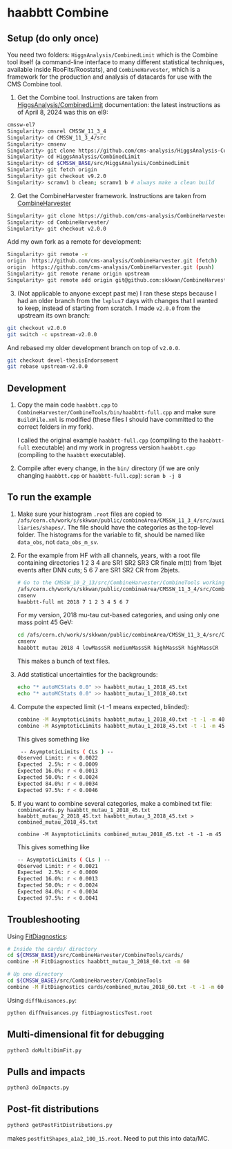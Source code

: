 # haabbtt Combine

## Setup (do only once)

You need two folders: `HiggsAnalysis/CombinedLimit` which is the Combine tool itself (a command-line interface to many different statistical techniques, available inside RooFits/Roostats), and `CombineHarvester`, which is a framework for the production and analysis of datacards for use with the CMS Combine tool.

1. Get the Combine tool. Instructions are taken from [HiggsAnalysis/CombinedLimit](http://cms-analysis.github.io/HiggsAnalysis-CombinedLimit/latest/#installation-instructions) documentation: the latest instructions as of April 8, 2024 was this on el9:

```bash
cmssw-el7
Singularity> cmsrel CMSSW_11_3_4
Singularity> cd CMSSW_11_3_4/src
Singularity> cmsenv
Singularity> git clone https://github.com/cms-analysis/HiggsAnalysis-CombinedLimit.git HiggsAnalysis/CombinedLimit
Singularity> cd HiggsAnalysis/CombinedLimit
Singularity> cd $CMSSW_BASE/src/HiggsAnalysis/CombinedLimit
Singularity> git fetch origin
Singularity> git checkout v9.2.0
Singularity> scramv1 b clean; scramv1 b # always make a clean build
```

2. Get the CombineHarvester framework. Instructions are taken from [CombineHarvester](http://cms-analysis.github.io/CombineHarvester/)

```bash
Singularity> git clone https://github.com/cms-analysis/CombineHarvester.git CombineHarvester
Singularity> cd CombineHarvester/
Singularity> git checkout v2.0.0
```

Add my own fork as a remote for development:
```bash
Singularity> git remote -v
origin  https://github.com/cms-analysis/CombineHarvester.git (fetch)
origin  https://github.com/cms-analysis/CombineHarvester.git (push)
Singularity> git remote rename origin upstream
Singularity> git remote add origin git@github.com:skkwan/CombineHarvester-haabbtt.git
```

3. (Not applicable to anyone except past me) I ran these steps because I had an older branch from the `lxplus7` days with changes that I wanted to keep, instead of starting from scratch.
I made `v2.0.0` from the upstream its own branch:
```bash
git checkout v2.0.0
git switch -c upstream-v2.0.0
```
And rebased my older development branch on top of `v2.0.0`.
```bash
git checkout devel-thesisEndorsement
git rebase upstream-v2.0.0
```

## Development 
1. Copy the main code `haabbtt.cpp` to `CombineHarvester/CombineTools/bin/haabbtt-full.cpp` and make sure `BuildFile.xml` is modified
   (these files I should have committed to the correct folders in my fork). 

   I called the original example `haabbtt-full.cpp` (compiling to the `haabbtt-full` executable) and my work in progress version 
   `haabbtt.cpp` (compiling to the `haabbtt` executable).

2. Compile after every change, in the `bin/` directory (if we are only changing `haabbtt.cpp` or `haabbtt-full.cpp`):
   `scram b -j 8`

## To run the example
1. Make sure your histogram `.root` files are copied to
   `/afs/cern.ch/work/s/skkwan/public/combineArea/CMSSW_11_3_4/src/auxiliaries/shapes/`.
   The file should have the categories as the top-level folder. The histograms for the variable to fit, should be named like `data_obs`, not `data_obs_m_sv`.

2. For the example from HF with all channels, years, with a root file containing directories 1 2 3 4 are SR1 SR2 SR3 CR finale m(tt) from 1bjet events after DNN cuts; 5 6 7 are SR1 SR2 CR from 2bjets.
   ```bash
   # Go to the CMSSW_10_2_13/src/CombineHarvester/CombineTools working directory:
   /afs/cern.ch/work/s/skkwan/public/combineArea/CMSSW_11_3_4/src/CombineHarvester/CombineTools/src/AABBTT_allyears
   cmsenv
   haabbtt-full mt 2018 7 1 2 3 4 5 6 7
   ```

   For my version, 2018 mu-tau cut-based categories, and using only one mass point 45 GeV:
   ```bash
   cd /afs/cern.ch/work/s/skkwan/public/combineArea/CMSSW_11_3_4/src/CombineHarvester/CombineTools/src/AABBTT_allyears
   cmsenv
   haabbtt mutau 2018 4 lowMassSR mediumMassSR highMassSR highMassCR
   ```

   This makes a bunch of text files.

2. Add statistical uncertainties for the backgrounds: 
   ```bash
   echo "* autoMCStats 0.0" >> haabbtt_mutau_1_2018_45.txt
   echo "* autoMCStats 0.0" >> haabbtt_mutau_1_2018_40.txt
   ```


3. Compute the expected limit (-t -1 means expected, blinded): 
   ```bash
   combine -M AsymptoticLimits haabbtt_mutau_1_2018_40.txt -t -1 -m 40
   combine -M AsymptoticLimits haabbtt_mutau_1_2018_45.txt -t -1 -m 45
   ```

   This gives something like
   ```bash
    -- AsymptoticLimits ( CLs ) --
   Observed Limit: r < 0.0022
   Expected  2.5%: r < 0.0009
   Expected 16.0%: r < 0.0013
   Expected 50.0%: r < 0.0024
   Expected 84.0%: r < 0.0034
   Expected 97.5%: r < 0.0046
   ```

4. If you want to combine several categories, make a combined txt file:
   `combineCards.py haabbtt_mutau_1_2018_45.txt haabbtt_mutau_2_2018_45.txt haabbtt_mutau_3_2018_45.txt > combined_mutau_2018_45.txt` 

   `combine -M AsymptoticLimits combined_mutau_2018_45.txt -t -1 -m 45`

   This gives something like
   ```bash
   -- AsymptoticLimits ( CLs ) --
   Observed Limit: r < 0.0021
   Expected  2.5%: r < 0.0009
   Expected 16.0%: r < 0.0013
   Expected 50.0%: r < 0.0024
   Expected 84.0%: r < 0.0034
   Expected 97.5%: r < 0.0041
   ```

## Troubleshooting

Using [FitDiagnostics](http://cms-analysis.github.io/HiggsAnalysis-CombinedLimit/part3/nonstandard/):

```bash
# Inside the cards/ directory
cd ${CMSSW_BASE}/src/CombineHarvester/CombineTools/cards/
combine -M FitDiagnostics haabbtt_mutau_3_2018_60.txt -m 60

# Up one directory
cd ${CMSSW_BASE}/src/CombineHarvester/CombineTools
combine -M FitDiagnostics cards/combined_mutau_2018_60.txt -t -1 -m 60 
```

Using `diffNuisances.py`:
```bash
python diffNuisances.py fitDiagnosticsTest.root
```

## Multi-dimensional fit for debugging
```bash
python3 doMultiDimFit.py
```

## Pulls and impacts
```bash
python3 doImpacts.py
```

## Post-fit distributions

```bash
python3 getPostFitDistributions.py
```
makes `postfitShapes_a1a2_100_15.root`. Need to put this into data/MC.